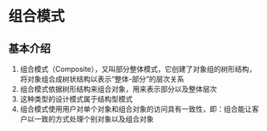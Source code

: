 # 组合模式
## 基本介绍
1. 组合模式（Composite），又叫部分整体模式，它创建了对象组的树形结构，将对象组合成树状结构以表示“整体-部分”的层次关系
2. 组合模式依据树形结构来组合对象，用来表示部分以及整体层次
3. 这种类型的设计模式属于结构型模式
4. 组合模式使用用户对单个对象和组合对象的访问具有一致性，即：组合能让客户以一致的方式处理个别对象以及组合对象